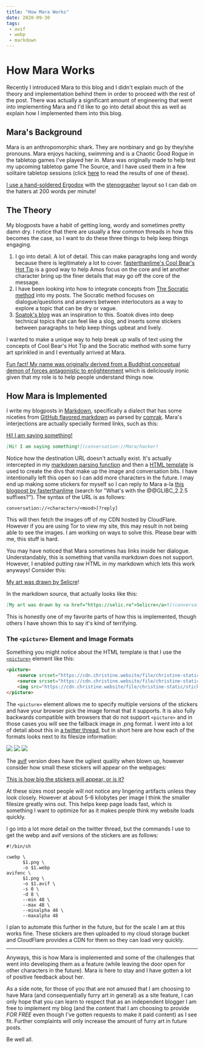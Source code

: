 ```yaml
---
title: "How Mara Works"
date: 2020-09-30
tags:
 - avif
 - webp
 - markdown
---
```


# How Mara Works

Recently I introduced Mara to this blog and I didn't explain much of the theory
and implementation behind them in order to proceed with the rest of the post.
There was actually a significant amount of engineering that went into
implementing Mara and I'd like to go into detail about this as well as explain
how I implemented them into this blog.

## Mara's Background

Mara is an anthropomorphic shark. They are nonbinary and go by they/she
pronouns. Mara enjoys hacking, swimming and is a Chaotic Good Rogue in the
tabletop games I've played her in. Mara was originally made to help test my
upcoming tabletop game The Source, and I have used them in a few solitaire
tabletop sessions (click
[here](http://cetacean.club/journal/mara-castle-charon.gmi) to read the results
of one of these).

[I use a hand-soldered <a href="https://www.ergodox.io/">Ergodox</a> with the <a
href="https://www.artofchording.com/">stenographer</a> layout so I can dab on
the haters at 200 words per minute!](conversation://Mara/hacker)

## The Theory

My blogposts have a habit of getting long, wordy and sometimes pretty damn dry.
I notice that there are usually a few common threads in how this becomes the
case, so I want to do these three things to help keep things engaging.

1. I go into detail. A lot of detail. This can make paragraphs long and wordy
   because there is legitimately a lot to cover. [fasterthanlime's Cool Bear's
   Hot Tip](https://fasterthanli.me/articles/image-decay-as-a-service) is a good
   way to help Amos focus on the core and let another character bring up the
   finer details that may go off the core of the message.
2. I have been looking into how to integrate concepts from [The Socratic
   method](https://en.wikipedia.org/wiki/Socratic_method) into my posts. The
   Socratic method focuses on dialogue/questions and answers between
   interlocutors as a way to explore a topic that can be dry or vague.
3. [Soatok's
   blog](https://soatok.blog/2020/09/12/edutech-spyware-is-still-spyware-proctorio-edition/)
   was an inspiration to this. Soatok dives into deep technical topics that can
   feel like a slog, and inserts some stickers between paragraphs to help keep
   things upbeat and lively.
   
I wanted to make a unique way to help break up walls of text using the concepts
of Cool Bear's Hot Tip and the Socratic method with some furry art sprinkled in
and I eventually arrived at Mara.

[Fun fact! My name was originally derived from a <a
href="https://en.wikipedia.org/wiki/Mara_(demon)">Buddhist conceptual demon of
forces antagonistic to enlightenment</a> which is deliciously ironic given that
my role is to help people understand things now.](conversation://Mara/hacker)

## How Mara is Implemented

I write my blogposts in
[Markdown](https://daringfireball.net/projects/markdown/), specifically a
dialect that has some niceties from [GitHub flavored
markdown](https://guides.github.com/features/mastering-markdown/#GitHub-flavored-markdown)
as parsed by [comrak](https://docs.rs/comrak). Mara's interjections are actually
specially formed links, such as this:

[Hi! I am saying something!](conversation://Mara/hacker)

```markdown
[Hi! I am saying something!](conversation://Mara/hacker)
```

Notice how the destination URL doesn't actually exist. It's actually intercepted
in my [markdown parsing
function](https://github.com/Xe/site/blob/b540631792493169bd41f489c18b7369159d12a9/src/app/markdown.rs#L8)
and then a [HTML
template](https://github.com/Xe/site/blob/b540631792493169bd41f489c18b7369159d12a9/templates/mara.rs.html#L1)
is used to create the divs that make up the image and conversation bits. I have
intentionally left this open so I can add more characters in the future. I may
end up making some stickers for myself so I can reply to Mara a-la [this
blogpost by
fasterthanlime](https://fasterthanli.me/articles/so-you-want-to-live-reload-rust)
(search for "What's with the @@GLIBC_2.2.5 suffixes?"). The syntax of the URL is
as follows:

```
conversation://<character>/<mood>[?reply]
```

This will then fetch the images off of my CDN hosted by CloudFlare. However if
you are using Tor to view my site, this may result in not being able to see the
images. I am working on ways to solve this. Please bear with me, this stuff is
hard.

You may have noticed that Mara sometimes has links inside her dialogue.
Understandably, this is something that vanilla markdown does not support.
However, I enabled putting raw HTML in my markdown which lets this work anyways!
Consider this:

[My art was drawn by <a
href="https://selic.re">Selicre</a>!](conversation://Mara/hacker)

In the markdown source, that actually looks like this:

```markdown
[My art was drawn by <a href="https://selic.re">Selicre</a>!](conversation://Mara/hacker)
```

This is honestly one of my favorite parts of how this is implemented, though
others I have shown this to say it's kind of terrifying.

### The `<picture>` Element and Image Formats

Something you might notice about the HTML template is that I use the
[`<picture>`](https://developer.mozilla.org/en-US/docs/Web/HTML/Element/picture)
element like this:

```html
<picture>
    <source srcset="https://cdn.christine.website/file/christine-static/stickers/@character.to_lowercase()/@(mood).avif" type="image/avif">
    <source srcset="https://cdn.christine.website/file/christine-static/stickers/@character.to_lowercase()/@(mood).webp" type="image/webp">
    <img src="https://cdn.christine.website/file/christine-static/stickers/@character.to_lowercase()/@(mood).png" alt="@character is @mood">
</picture>
```

The `<picture>` element allows me to specify multiple versions of the stickers
and have your browser pick the image format that it supports. It is also fully
backwards compatible with browsers that do not support `<picture>` and in those
cases you will see the fallback image in .png format. I went into a lot of
detail about this in [a twitter
thread](https://twitter.com/theprincessxena/status/1310358201842401281?s=21),
but in short here are how each of the formats looks next to its filesize
information:

![](https://cdn.christine.website/file/christine-static/blog/mara_png.png)
![](https://cdn.christine.website/file/christine-static/blog/mara_webp.png)
![](https://cdn.christine.website/file/christine-static/blog/mara_avif.png)

The
[avif](https://reachlightspeed.com/blog/using-the-new-high-performance-avif-image-format-on-the-web-today/)
version does have the ugliest quality when blown up, however consider how small
these stickers will appear on the webpages:

[This is how big the stickers will appear, or is it?](conversation://Mara/hmm)

At these sizes most people will not notice any lingering artifacts unless they
look closely. However at about 5-6 kilobytes per image I think the smaller
filesize greatly wins out. This helps keep page loads fast, which is something I
want to optimize for as it makes people think my website loads quickly.

I go into a lot more detail on the twitter thread, but the commands I use to get
the webp and avif versions of the stickers are as follows:

```shell
#!/bin/sh

cwebp \
      $1.png \
      -o $1.webp
avifenc \
      $1.png \
      -o $1.avif \
      -s 0 \
      -d 8 \
      --min 48 \
      --max 48 \
      --minalpha 48 \
      --maxalpha 48
```

I plan to automate this further in the future, but for the scale I am at this
works fine. These stickers are then uploaded to my cloud storage bucket and
CloudFlare provides a CDN for them so they can load very quickly.

---

Anyways, this is how Mara is implemented and some of the challenges that went
into developing them as a feature (while leaving the door open for other
characters in the future). Mara is here to stay and I have gotten a lot of
positive feedback about her. 

As a side note, for those of you that are not amused that I am choosing to have
Mara (and consequentially furry art in general) as a site feature, I can only
hope that you can learn to respect that as an independent blogger I am free to
implement my blog (and the content that I am choosing to provide _FOR FREE_ even
though I've gotten requests to make it paid content) as I see fit. Further
complaints will only increase the amount of furry art in future posts.

Be well all.
